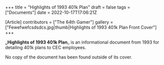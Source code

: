 +++
title = "Highlights of 1993 401k Plan"
draft = false
tags = ["Documents"]
date = 2022-10-17T17:06:21Z

[Article]
contributors = ["The 64th Gamer"]
gallery = ["Fewefwefcsdsdcs.jpg|thumb|Highlights of 1993 401k Plan Front Cover"]
+++

**_Highlights of 1993 401k Plan**_ is an informational document from 1993 for detailing 401k plans to CEC employees.

No copy of the document has been found outside of its cover.